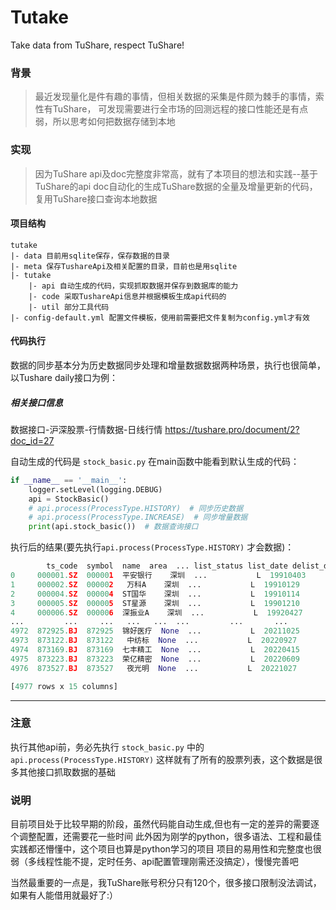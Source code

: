 # Tutake

Take data from TuShare, respect TuShare!

### 背景

>最近发现量化是件有趣的事情，但相关数据的采集是件颇为棘手的事情，索性有TuShare， 可发现需要进行全市场的回测远程的接口性能还是有点弱，所以思考如何把数据存储到本地

### 实现

> 因为TuShare api及doc完整度非常高，就有了本项目的想法和实践--基于TuShare的api doc自动化的生成TuShare数据的全量及增量更新的代码，复用TuShare接口查询本地数据

#### 项目结构

```
tutake
|- data 目前用sqlite保存，保存数据的目录
|- meta 保存TushareApi及相关配置的目录，目前也是用sqlite
|- tutake
    |- api 自动生成的代码，实现抓取数据并保存到数据库的能力
    |- code 采取TushareApi信息并根据模板生成api代码的
    |- util 部分工具代码
|- config-default.yml 配置文件模板，使用前需要把文件复制为config.yml才有效
```

#### 代码执行
数据的同步基本分为历史数据同步处理和增量数据数据两种场景，执行也很简单，以Tushare daily接口为例：
##### 相关接口信息
数据接口-沪深股票-行情数据-日线行情  https://tushare.pro/document/2?doc_id=27

自动生成的代码是 `stock_basic.py`
在main函数中能看到默认生成的代码：
```python
if __name__ == '__main__':
    logger.setLevel(logging.DEBUG)
    api = StockBasic()
    # api.process(ProcessType.HISTORY)  # 同步历史数据
    # api.process(ProcessType.INCREASE)  # 同步增量数据
    print(api.stock_basic())  # 数据查询接口
```
执行后的结果(要先执行`api.process(ProcessType.HISTORY)` 才会数据)：
```python
        ts_code  symbol  name  area  ... list_status list_date delist_date is_hs
0     000001.SZ  000001  平安银行    深圳  ...           L  19910403        None     S
1     000002.SZ  000002   万科A    深圳  ...           L  19910129        None     S
2     000004.SZ  000004  ST国华    深圳  ...           L  19910114        None     N
3     000005.SZ  000005  ST星源    深圳  ...           L  19901210        None     N
4     000006.SZ  000006  深振业A    深圳  ...           L  19920427        None     N
...         ...     ...   ...   ...  ...         ...       ...         ...   ...
4972  872925.BJ  872925  锦好医疗  None  ...           L  20211025        None     N
4973  873122.BJ  873122   中纺标  None  ...           L  20220927        None     N
4974  873169.BJ  873169  七丰精工  None  ...           L  20220415        None     N
4975  873223.BJ  873223  荣亿精密  None  ...           L  20220609        None     N
4976  873527.BJ  873527   夜光明  None  ...           L  20221027        None     N

[4977 rows x 15 columns]

```

***
### 注意

执行其他api前，务必先执行 `stock_basic.py` 中的 `api.process(ProcessType.HISTORY)` 这样就有了所有的股票列表，这个数据是很多其他接口抓取数据的基础



### 说明

目前项目处于比较早期的阶段，虽然代码能自动生成,但也有一定的差异的需要逐个调整配置，还需要花一些时间
此外因为刚学的python，很多语法、工程和最佳实践都还懵懂中，这个项目也算是python学习的项目
项目的易用性和完整度也很弱（多线程性能不提，定时任务、api配置管理刚需还没搞定），慢慢完善吧

当然最重要的一点是，我TuShare账号积分只有120个，很多接口限制没法调试，如果有人能借用就最好了:）